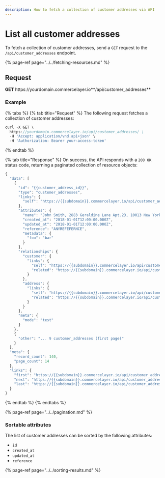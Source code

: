 ```yaml
---
description: How to fetch a collection of customer addresses via API
---
```


# List all customer addresses

To fetch a collection of customer addresses, send a `GET` request to the `/api/customer_addresses` endpoint.

{% page-ref page="../../fetching-resources.md" %}

## Request

**GET** https://<i></i>yourdomain.commercelayer.io**/api/customer_addresses**

### **Example**

{% tabs %}
{% tab title="Request" %}
The following request fetches a collection of customer addresses:

```javascript
curl -X GET \
  https://yourdomain.commercelayer.io/api/customer_addresses/ \
  -H 'Accept: application/vnd.api+json' \
  -H 'Authorization: Bearer your-access-token'
```
{% endtab %}

{% tab title="Response" %}
On success, the API responds with a `200 OK` status code, returning a paginated collection of resource objects:

```javascript
{
  "data": [
    {
      "id": "{{customer_address_id}}",
      "type": "customer_addresses",
      "links": {
        "self": "https://{{subdomain}}.commercelayer.io/api/customer_addresses/{{customer_address_id}}"
      },
      "attributes": {
        "name": "John Smith, 2883 Geraldine Lane Apt.23, 10013 New York NY (US) (212) 646-338-1228",
        "created_at": "2018-01-01T12:00:00.000Z",
        "updated_at": "2018-01-01T12:00:00.000Z",
        "reference": "ANYREFEFERNCE",
        "metadata": {
          "foo": "bar"
        }
      },
      "relationships": {
        "customer": {
          "links": {
            "self": "https://{{subdomain}}.commercelayer.io/api/customer_addresses/{{customer_address_id}}/relationships/customer",
            "related": "https://{{subdomain}}.commercelayer.io/api/customer_addresses/{{customer_address_id}}/customer"
          }
        },
        "address": {
          "links": {
            "self": "https://{{subdomain}}.commercelayer.io/api/customer_addresses/{{customer_address_id}}/relationships/address",
            "related": "https://{{subdomain}}.commercelayer.io/api/customer_addresses/{{customer_address_id}}/address"
          }
        }
      },
      "meta": {
        "mode": "test"
      }
    },
    {
      "other": "... 9 customer_addresses (first page)"
    }
  ],
  "meta": {
    "record_count": 140,
    "page_count": 14
  },
  "links": {
    "first": "https://{{subdomain}}.commercelayer.io/api/customer_addresses?page[number]=1&page[size]=10",
    "next": "https://{{subdomain}}.commercelayer.io/api/customer_addresses?page[number]=2&page[size]=10",
    "last": "https://{{subdomain}}.commercelayer.io/api/customer_addresses?page[number]=14&page[size]=10"
  }
}
```
{% endtab %}
{% endtabs %}

{% page-ref page="../../pagination.md" %}

### Sortable attributes

The list of customer addresses can be sorted by the following attributes:

* `id`
* `created_at`
* `updated_at`
* `reference`

{% page-ref page="../../sorting-results.md" %}
